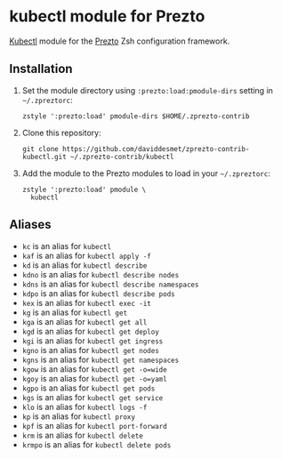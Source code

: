 # kubectl module for Prezto

[Kubectl](https://github.com/kubernetes/kubectl) module for the [Prezto](https://github.com/sorin-ionescu/prezto) Zsh configuration framework.

## Installation

1. Set the module directory using `:prezto:load:pmodule-dirs` setting in `~/.zpreztorc`:
    ```
    zstyle ':prezto:load' pmodule-dirs $HOME/.zprezto-contrib
    ```

2. Clone this repository:
    ```
    git clone https://github.com/daviddesmet/zprezto-contrib-kubectl.git ~/.zprezto-contrib/kubectl
    ```

3. Add the module to the Prezto modules to load in your `~/.zpreztorc`:
    ```
    zstyle ':prezto:load' pmodule \
      kubectl
    ```

## Aliases

- `kc` is an alias for `kubectl`
- `kaf` is an alias for `kubectl apply -f`
- `kd` is an alias for `kubectl describe`
- `kdno` is an alias for `kubectl describe nodes`
- `kdns` is an alias for `kubectl describe namespaces`
- `kdpo` is an alias for `kubectl describe pods`
- `kex` is an alias for `kubectl exec -it`
- `kg` is an alias for `kubectl get`
- `kga` is an alias for `kubectl get all`
- `kgd` is an alias for `kubectl get deploy`
- `kgi` is an alias for `kubectl get ingress`
- `kgno` is an alias for `kubectl get nodes`
- `kgns` is an alias for `kubectl get namespaces`
- `kgow` is an alias for `kubectl get -o=wide`
- `kgoy` is an alias for `kubectl get -o=yaml`
- `kgpo` is an alias for `kubectl get pods`
- `kgs` is an alias for `kubectl get service`
- `klo` is an alias for `kubectl logs -f`
- `kp` is an alias for `kubectl proxy`
- `kpf` is an alias for `kubectl port-forward`
- `krm` is an alias for `kubectl delete`
- `krmpo` is an alias for `kubectl delete pods`
